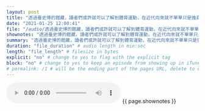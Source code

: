 ```yaml
---
layout: post
title: "透過臺史博的館藏，讀者們或許就可以了解到體育運動，在近代向來就不單單只是強身健體的個人目標或是生活習慣。體育及健身的背後，更是經常牽扯著文明開化、戰爭動員、國族建構等政治因素。" # quotes allow forbidden characters like the colon
date: "2021-01-25 12:00:41"
file: "/audio/透過臺史博的館藏，讀者們或許就可以了解到體育運動，在近代向來就不單單只是強身健體的個人目標或是生活習慣。體育及健身的背後，更是經常牽扯著文明開化、戰爭動員、國族建構等政治因素。.mp3"
shownotes: "透過臺史博的館藏，讀者們或許就可以了解到體育運動，在近代向來就不單單只是強身健體的個人目標或是生活習慣。體育及健身的背後，更是經常牽扯著文明開化、戰爭動員、國族建構等政治因素。"
summary: "透過臺史博的館藏，讀者們或許就可以了解到體育運動，在近代向來就不單單只是強身健體的個人目標或是生活習慣。體育及健身的背後，更是經常牽扯著文明開化、戰爭動員、國族建構等政治因素。"
duration: "file_duration" # audio length in min:sec
length: "file_length" # filesize in bytes
explicit: "no" # change to yes to flag with the explicit tag
block: "no" # change to yes to keep an episode from showing up in iTunes
# permalink: /1 # will be the ending part of the pages URL, delete to default to the title
---
```


<audio controls>
<source src="{{site.url}}{{site.baseurl}}{{ page.file }}" type="audio/x-mp3">
Your browser does not support the audio element.
</audio>
{{ page.shownotes }}
